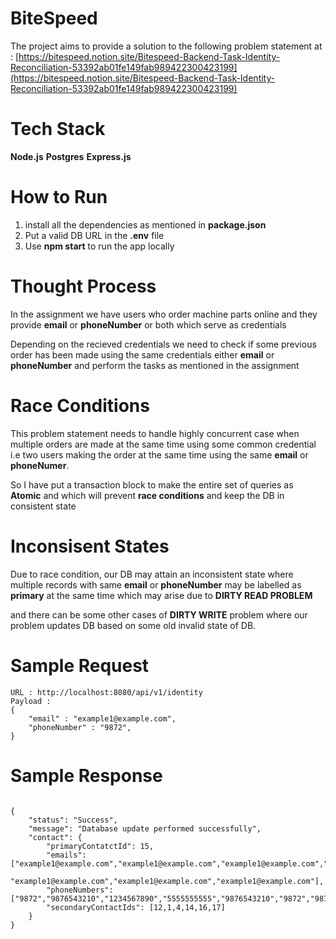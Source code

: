 # BiteSpeed

The project aims to provide a solution to the following problem statement at : [https://bitespeed.notion.site/Bitespeed-Backend-Task-Identity-Reconciliation-53392ab01fe149fab989422300423199](https://bitespeed.notion.site/Bitespeed-Backend-Task-Identity-Reconciliation-53392ab01fe149fab989422300423199)

# Tech Stack

**Node.js**
**Postgres**
**Express.js**

# How to Run

1. install all the dependencies as mentioned in **package.json**
2. Put a valid DB URL in the **.env** file
3. Use **npm start** to run the app locally

# Thought Process

In the assignment we have users who order machine parts online and they provide **email** or **phoneNumber** or both which serve as credentials

Depending on the recieved credentials we need to check if some previous order has been made using the same credentials either **email** or **phoneNumber** and perform the tasks as mentioned in the assignment

# Race Conditions

This problem statement needs to handle highly concurrent case when multiple orders are made at the same time using some common credential i.e two users making the order at the same time using the same **email** or **phoneNumer**.

So I have put a transaction block to make the entire set of queries as **Atomic** and which will prevent **race conditions** and keep the DB in consistent state

# Inconsisent States

Due to race condition, our DB may attain an inconsistent state where multiple records with same **email** or **phoneNumber** may be labelled as **primary** at the same time which may arise due to **DIRTY READ PROBLEM**

and there can be some other cases of **DIRTY WRITE** problem where our problem updates DB based on some old invalid state of DB.

# Sample Request

```
URL : http://localhost:8080/api/v1/identity
Payload :
{
    "email" : "example1@example.com",
    "phoneNumber" : "9872",
}

```

# Sample Response

```

{
    "status": "Success",
    "message": "Database update performed successfully",
    "contact": {
        "primaryContatctId": 15,
        "emails": ["example1@example.com","example1@example.com","example1@example.com","example1@example.com",
            "example1@example.com","example1@example.com","example1@example.com"],
        "phoneNumbers": ["9872","9876543210","1234567890","5555555555","9876543210","9872","9872"],
        "secondaryContactIds": [12,1,4,14,16,17]
    }
}

```